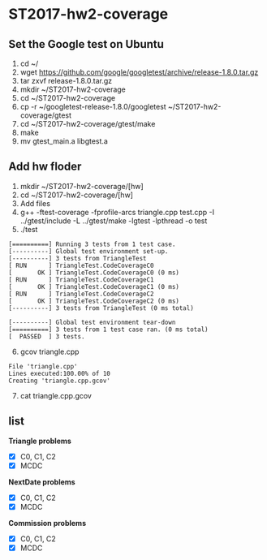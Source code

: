 # ST2017-hw2-coverage  
## Set the Google test on Ubuntu  
1. cd ~/  
2. wget https://github.com/google/googletest/archive/release-1.8.0.tar.gz  
3. tar zxvf release-1.8.0.tar.gz  
4. mkdir ~/ST2017-hw2-coverage  
5. cd ~/ST2017-hw2-coverage  
6. cp -r ~/googletest-release-1.8.0/googletest ~/ST2017-hw2-coverage/gtest  
7. cd ~/ST2017-hw2-coverage/gtest/make  
8. make  
9. mv gtest_main.a libgtest.a  

## Add hw floder
1. mkdir ~/ST2017-hw2-coverage/[hw]
2. cd ~/ST2017-hw2-coverage/[hw]
3. Add files
4. g++ -ftest-coverage -fprofile-arcs triangle.cpp test.cpp -I ../gtest/include -L ../gtest/make -lgtest -lpthread -o test
5. ./test
```
[==========] Running 3 tests from 1 test case.
[----------] Global test environment set-up.
[----------] 3 tests from TriangleTest
[ RUN      ] TriangleTest.CodeCoverageC0
[       OK ] TriangleTest.CodeCoverageC0 (0 ms)
[ RUN      ] TriangleTest.CodeCoverageC1
[       OK ] TriangleTest.CodeCoverageC1 (0 ms)
[ RUN      ] TriangleTest.CodeCoverageC2
[       OK ] TriangleTest.CodeCoverageC2 (0 ms)
[----------] 3 tests from TriangleTest (0 ms total)

[----------] Global test environment tear-down
[==========] 3 tests from 1 test case ran. (0 ms total)
[  PASSED  ] 3 tests.
```
6. gcov triangle.cpp
```
File 'triangle.cpp'
Lines executed:100.00% of 10
Creating 'triangle.cpp.gcov'
```
7. cat triangle.cpp.gcov


## list

**Triangle problems**  
 - [x] C0, C1, C2
 - [x] MCDC 

**NextDate problems**    
 - [x] C0, C1, C2
 - [x] MCDC 

**Commission problems**    
 - [x] C0, C1, C2
 - [x] MCDC 
